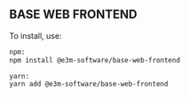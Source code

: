 ## BASE WEB FRONTEND

To install, use:

```bash
npm:
npm install @e3m-software/base-web-frontend

yarn:
yarn add @e3m-software/base-web-frontend
```
